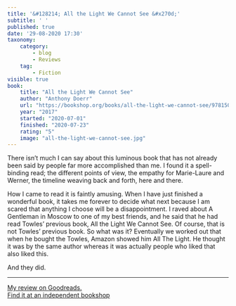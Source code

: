 ```yaml
---
title: '&#128214; All the Light We Cannot See &#x270d;'
subtitle: ' '
published: true
date: '29-08-2020 17:30'
taxonomy:
    category:
        - blog
        - Reviews
    tag:
        - Fiction
visible: true
book:
	title: "All the Light We Cannot See"
	author: "Anthony Doerr"
	url: "https://bookshop.org/books/all-the-light-we-cannot-see/9781501173219"
	year: "2017"
	started: "2020-07-01"
	finished: "2020-07-23"
	rating: "5"
	image: "all-the-light-we-cannot-see.jpg"
---
```


There isn’t much I can say about this luminous book that has not already been said by people far more accomplished than me. I found it a spell-binding read; the different points of view, the empathy for Marie-Laure and Werner, the timeline weaving back and forth, here and there.

How I came to read it is faintly amusing. When I have just finished a wonderful book, it takes me forever to decide what next because I am scared that anything I choose will be a disappointment. I raved about A Gentleman in Moscow to one of my best friends, and he said that he had read Towles’ previous book, All the Light We Cannot See. Of course, that is not Towles’ previous book. So what was it? Eventually we worked out that when he bought the Towles, Amazon showed him All The Light. He thought it was by the same author whereas it was actually people who liked that also liked this.

And they did.

----

<div class="flex flex-row w-full">
<div class="flex w-1/2 ">
<a href="https://www.goodreads.com/review/show/3521182564">My review on Goodreads.</a>
</div>

<div class="flex w-1/2 ">
<a href="https://bookshop.org/books/all-the-light-we-cannot-see/9781501173219">Find it at an independent bookshop</a>
</div>
</div>

